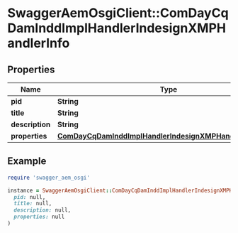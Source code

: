 # SwaggerAemOsgiClient::ComDayCqDamInddImplHandlerIndesignXMPHandlerInfo

## Properties

| Name | Type | Description | Notes |
| ---- | ---- | ----------- | ----- |
| **pid** | **String** |  | [optional] |
| **title** | **String** |  | [optional] |
| **description** | **String** |  | [optional] |
| **properties** | [**ComDayCqDamInddImplHandlerIndesignXMPHandlerProperties**](ComDayCqDamInddImplHandlerIndesignXMPHandlerProperties.md) |  | [optional] |

## Example

```ruby
require 'swagger_aem_osgi'

instance = SwaggerAemOsgiClient::ComDayCqDamInddImplHandlerIndesignXMPHandlerInfo.new(
  pid: null,
  title: null,
  description: null,
  properties: null
)
```

